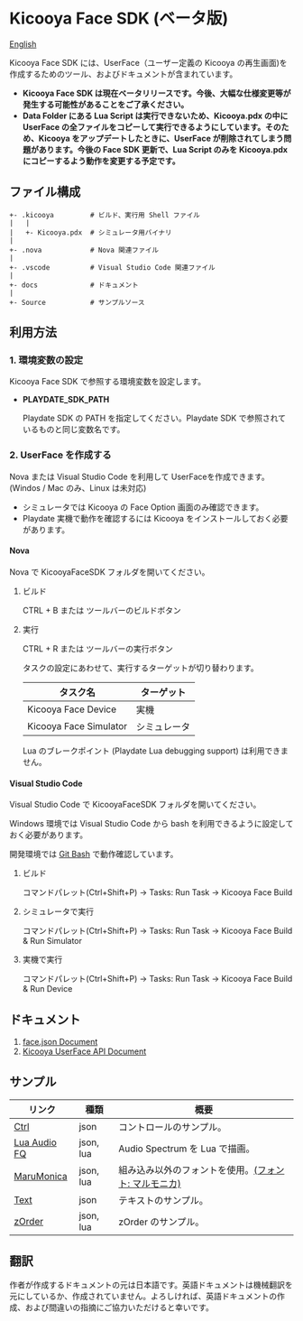 # Kicooya Face SDK (ベータ版)

[English](Readme.md)

Kicooya Face SDK には、UserFace（ユーザー定義の Kicooya の再生画面)を作成するためのツール、およびドキュメントが含まれています。

- **Kicooya Face SDK は現在ベータリリースです。今後、大幅な仕様変更等が発生する可能性があることをご了承ください。**
- **Data Folder にある Lua Script は実行できないため、Kicooya.pdx の中に UserFace の全ファイルをコピーして実行できるようにしています。そのため、Kicooya をアップデートしたときに、UserFace が削除されてしまう問題があります。今後の Face SDK 更新で、Lua Script のみを Kicooya.pdx にコピーするよう動作を変更する予定です。**


## ファイル構成

```text
+- .kicooya         # ビルド、実行用 Shell ファイル
|   |
|   +- Kicooya.pdx  # シミュレータ用バイナリ
|
+- .nova            # Nova 関連ファイル
|
+- .vscode          # Visual Studio Code 関連ファイル
|
+- docs             # ドキュメント
|
+- Source           # サンプルソース
```

## 利用方法

### 1. 環境変数の設定

Kicooya Face SDK で参照する環境変数を設定します。

- **PLAYDATE_SDK_PATH**

    Playdate SDK の PATH を指定してください。Playdate SDK で参照されているものと同じ変数名です。

<!--
- **KICOOYA_PDC_PATH**
    
    kicooya.pdc のパスを指定してください。指定しない場合、SDKに含まれる kicooya.pdc が利用されます。 *(Kicooya 開発用。通常は指定する必要はありません。)*
-->

### 2. UserFace を作成する

Nova または Visual Studio Code を利用して UserFaceを作成できます。(Windos / Mac のみ、Linux は未対応)

- シミュレータでは Kicooya の Face Option 画面のみ確認できます。
- Playdate 実機で動作を確認するには Kicooya をインストールしておく必要があります。

#### Nova

Nova で KicooyaFaceSDK フォルダを開いてください。

1. ビルド

    CTRL + B または ツールバーのビルドボタン

1. 実行

    CTRL + R または ツールバーの実行ボタン

    タスクの設定にあわせて、実行するターゲットが切り替わります。

    |タスク名|ターゲット|
    |-|-|
    |Kicooya Face Device|実機|
    |Kicooya Face Simulator|シミュレータ|

    Lua のブレークポイント (Playdate Lua debugging support) は利用できません。

#### Visual Studio Code

Visual Studio Code で KicooyaFaceSDK フォルダを開いてください。

Windows 環境では Visual Studio Code から bash を利用できるように設定しておく必要があります。

開発環境では [Git Bash](https://gitforwindows.org/) で動作確認しています。

1. ビルド

    コマンドパレット(Ctrl+Shift+P) -> Tasks: Run Task -> Kicooya Face Build

1. シミュレータで実行

    コマンドパレット(Ctrl+Shift+P) -> Tasks: Run Task -> Kicooya Face Build & Run Simulator

1. 実機で実行

    コマンドパレット(Ctrl+Shift+P) -> Tasks: Run Task -> Kicooya Face Build & Run Device

## ドキュメント

1. [face.json Document](docs/json-jp.md)
1. [Kicooya UserFace API Document](docs/api-jp.md)

## サンプル

|リンク|種類|概要|
|-|-|-|
|[Ctrl](./Source/ctrl)|json|コントロールのサンプル。|
|[Lua Audio FQ](./Source/lua)|json, lua|Audio Spectrum を Lua で描画。|
|[MaruMonica](./Source/marumonica)|json, lua|組み込み以外のフォントを使用。[(フォント: マルモニカ)](http://www17.plala.or.jp/xxxxxxx/00ff/)|
|[Text](./Source/text)|json|テキストのサンプル。|
|[zOrder](./Source/zorder)|json, lua|zOrder のサンプル。|

## 翻訳

作者が作成するドキュメントの元は日本語です。英語ドキュメントは機械翻訳を元にしているか、作成されていません。よろしければ、英語ドキュメントの作成、および間違いの指摘にご協力いただけると幸いです。
